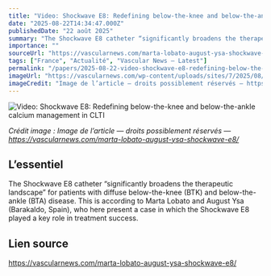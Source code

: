 ```yaml
---
title: "Video: Shockwave E8: Redefining below-the-knee and below-the-ankle calcium management in CLTI"
date: "2025-08-22T14:34:47.000Z"
publishedDate: "22 août 2025"
summary: "The Shockwave E8 catheter “significantly broadens the therapeutic landscape” for patients with diffuse below-the-knee (BTK) and below-the-ankle (BTA) disease. This is according to Marta Lobato and August Ysa (Barakaldo, Spain), who here present a case in which the Shockwave E8 played a key role in treatment success."
importance: ""
sourceUrl: "https://vascularnews.com/marta-lobato-august-ysa-shockwave-e8/"
tags: ["France", "Actualité", "Vascular News — Latest"]
permalink: "/papers/2025-08-22-video-shockwave-e8-redefining-below-the-knee-and-below-the-ankle-calcium-management-in-clti"
imageUrl: "https://vascularnews.com/wp-content/uploads/sites/7/2025/08/Marta-Lobato-Website-2.png"
imageCredit: "Image de l’article — droits possiblement réservés — https://vascularnews.com/marta-lobato-august-ysa-shockwave-e8/"
---
```


![Video: Shockwave E8: Redefining below-the-knee and below-the-ankle calcium management in CLTI](https://vascularnews.com/wp-content/uploads/sites/7/2025/08/Marta-Lobato-Website-2.png)

*Crédit image : Image de l’article — droits possiblement réservés — https://vascularnews.com/marta-lobato-august-ysa-shockwave-e8/*

## L’essentiel

The Shockwave E8 catheter “significantly broadens the therapeutic landscape” for patients with diffuse below-the-knee (BTK) and below-the-ankle (BTA) disease. This is according to Marta Lobato and August Ysa (Barakaldo, Spain), who here present a case in which the Shockwave E8 played a key role in treatment success.

## Lien source

https://vascularnews.com/marta-lobato-august-ysa-shockwave-e8/
